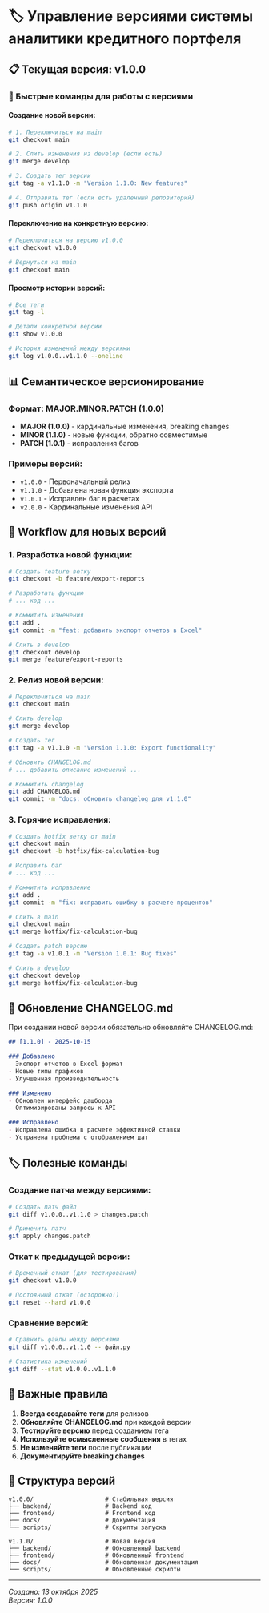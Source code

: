 # 🏷️ Управление версиями системы аналитики кредитного портфеля

## 📋 Текущая версия: v1.0.0

### 🚀 Быстрые команды для работы с версиями

#### Создание новой версии:
```bash
# 1. Переключиться на main
git checkout main

# 2. Слить изменения из develop (если есть)
git merge develop

# 3. Создать тег версии
git tag -a v1.1.0 -m "Version 1.1.0: New features"

# 4. Отправить тег (если есть удаленный репозиторий)
git push origin v1.1.0
```

#### Переключение на конкретную версию:
```bash
# Переключиться на версию v1.0.0
git checkout v1.0.0

# Вернуться на main
git checkout main
```

#### Просмотр истории версий:
```bash
# Все теги
git tag -l

# Детали конкретной версии
git show v1.0.0

# История изменений между версиями
git log v1.0.0..v1.1.0 --oneline
```

## 📊 Семантическое версионирование

### Формат: MAJOR.MINOR.PATCH (1.0.0)

- **MAJOR (1.0.0)** - кардинальные изменения, breaking changes
- **MINOR (1.1.0)** - новые функции, обратно совместимые
- **PATCH (1.0.1)** - исправления багов

### Примеры версий:
- `v1.0.0` - Первоначальный релиз
- `v1.1.0` - Добавлена новая функция экспорта
- `v1.0.1` - Исправлен баг в расчетах
- `v2.0.0` - Кардинальные изменения API

## 🔄 Workflow для новых версий

### 1. Разработка новой функции:
```bash
# Создать feature ветку
git checkout -b feature/export-reports

# Разработать функцию
# ... код ...

# Коммитить изменения
git add .
git commit -m "feat: добавить экспорт отчетов в Excel"

# Слить в develop
git checkout develop
git merge feature/export-reports
```

### 2. Релиз новой версии:
```bash
# Переключиться на main
git checkout main

# Слить develop
git merge develop

# Создать тег
git tag -a v1.1.0 -m "Version 1.1.0: Export functionality"

# Обновить CHANGELOG.md
# ... добавить описание изменений ...

# Коммитить changelog
git add CHANGELOG.md
git commit -m "docs: обновить changelog для v1.1.0"
```

### 3. Горячие исправления:
```bash
# Создать hotfix ветку от main
git checkout main
git checkout -b hotfix/fix-calculation-bug

# Исправить баг
# ... код ...

# Коммитить исправление
git add .
git commit -m "fix: исправить ошибку в расчете процентов"

# Слить в main
git checkout main
git merge hotfix/fix-calculation-bug

# Создать patch версию
git tag -a v1.0.1 -m "Version 1.0.1: Bug fixes"

# Слить в develop
git checkout develop
git merge hotfix/fix-calculation-bug
```

## 📝 Обновление CHANGELOG.md

При создании новой версии обязательно обновляйте CHANGELOG.md:

```markdown
## [1.1.0] - 2025-10-15

### Добавлено
- Экспорт отчетов в Excel формат
- Новые типы графиков
- Улучшенная производительность

### Изменено
- Обновлен интерфейс дашборда
- Оптимизированы запросы к API

### Исправлено
- Исправлена ошибка в расчете эффективной ставки
- Устранена проблема с отображением дат
```

## 🏷️ Полезные команды

### Создание патча между версиями:
```bash
# Создать патч файл
git diff v1.0.0..v1.1.0 > changes.patch

# Применить патч
git apply changes.patch
```

### Откат к предыдущей версии:
```bash
# Временный откат (для тестирования)
git checkout v1.0.0

# Постоянный откат (осторожно!)
git reset --hard v1.0.0
```

### Сравнение версий:
```bash
# Сравнить файлы между версиями
git diff v1.0.0..v1.1.0 -- файл.py

# Статистика изменений
git diff --stat v1.0.0..v1.1.0
```

## 🚨 Важные правила

1. **Всегда создавайте теги** для релизов
2. **Обновляйте CHANGELOG.md** при каждой версии
3. **Тестируйте версию** перед созданием тега
4. **Используйте осмысленные сообщения** в тегах
5. **Не изменяйте теги** после публикации
6. **Документируйте breaking changes**

## 📁 Структура версий

```
v1.0.0/                    # Стабильная версия
├── backend/               # Backend код
├── frontend/              # Frontend код
├── docs/                  # Документация
└── scripts/               # Скрипты запуска

v1.1.0/                    # Новая версия
├── backend/               # Обновленный backend
├── frontend/              # Обновленный frontend
├── docs/                  # Обновленная документация
└── scripts/               # Обновленные скрипты
```

---
*Создано: 13 октября 2025*  
*Версия: 1.0.0*

